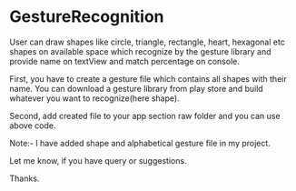 # GestureRecognition

User can draw shapes like circle, triangle, rectangle, heart, hexagonal etc shapes on available space which recognize by the gesture 
library and provide name on textView and match percentage on console.

First, you have to create a gesture file which contains all shapes with their name. You can download a gesture library from play store
and build whatever you want to recognize(here shape). 

Second, add created file to your app section raw folder and you can use above code.

Note:- I have added shape and alphabetical gesture file in my project. 

Let me know, if you have query or suggestions.

Thanks.
